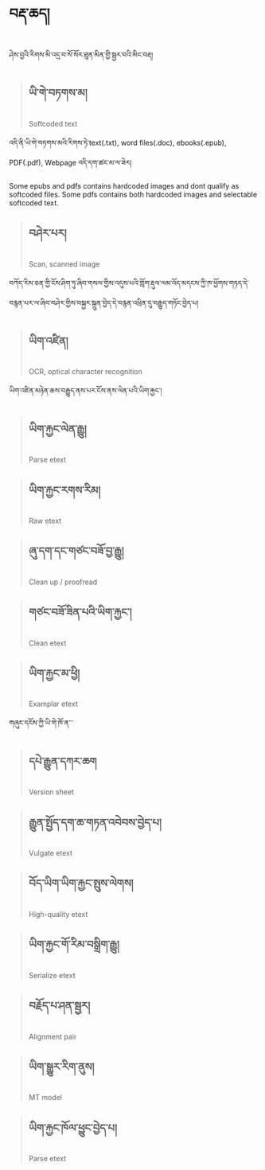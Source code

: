 # བརྡ་ཆད།
ཤེས་བྱའི་རིགས་མི་འདྲ་བ་སོ་སོར་ཐུན་མིན་གྱི་སྦྱར་བའི་མིང་བརྡ།

> ## ཡི་གེ་བཏགས་མ། 
> Softcoded text

འདི་ནི་ཡི་གེ་བཏགས་མའི་རིགས་ཏེ་text(.txt), word files(.doc), ebooks(.epub), PDF(.pdf), Webpage འདི་དག་ཚང་མ་ལ་ཟེར། 

Some epubs and pdfs contains hardcoded images and dont qualify as softcoded files. Some pdfs contains both hardcoded images and selectable softcoded text.

> ## བཤེར་པར། 
> Scan, scanned image

བཀོད་རིས་ཅན་གྱི་ངོས་ཤིག་ཏུ་ཞིབ་གསལ་གྱིས་འདུས་པའི་གློག་རྡུལ་ལམ་འོད་མདངས་ཀྱི་ཁ་ཕྱོགས་གཏད་དེ་བརྙན་པར་ལ་ཞིབ་བཤེར་གྱིས་བསྐྱར་སྐྲུན་བྱེད་དེ་བརྙན་འཕྲིན་དུ་བརྒྱུད་གཏོང་བྱེད་པ།

> ## ཡིག་འཛིན། 
> OCR, optical character recognition

ཡིག་འཛིན་མཉེན་ཆས་བརྒྱུད་ནས་པར་ངོས་ནས་ལེན་པའི་ཡིག་རྐྱང་།

> ## ཡིག་རྐྱང་ལེན་རྒྱུ། 
> Parse etext

> ## ཡིག་རྐྱང་རགས་རིམ། 
> Raw etext

> ## ཞུ་དག་དང་གཙང་བཟོ་བྱ་རྒྱུ། 
> Clean up / proofread


> ## གཙང་བཟོ་ཟིན་པའི་ཡིག་རྐྱང་། 
> Clean etext

> ## ཡིག་རྐྱང་མ་ཕྱི། 
> Examplar etext

གཞུང་དངོས་ཀྱི་ཡི་གེ་ཁོ་ན་་་

> ## དཔེ་རྒྱུན་དཀར་ཆག 
> Version sheet


> ## རྒྱུན་སྤྱོད་དག་ཆ་གཏན་འབེབས་བྱེད་པ། 
> Vulgate etext

> ## བོད་ཡིག་ཡིག་རྐྱང་སྤུས་ལེགས། 
> High-quality etext


> ## ཡིག་རྐྱང་གོ་རིམ་བསྒྲིག་རྒྱུ། 
> Serialize etext

> ## བརྗོད་པ་ཤན་སྦྱར།
> Alignment pair


> ## ཡིག་སྒྱུར་རིག་ནུས། 
> MT model


> ## ཡིག་རྐྱང་ཁོལ་ཕྱུང་བྱེད་པ། 
> Parse etext






